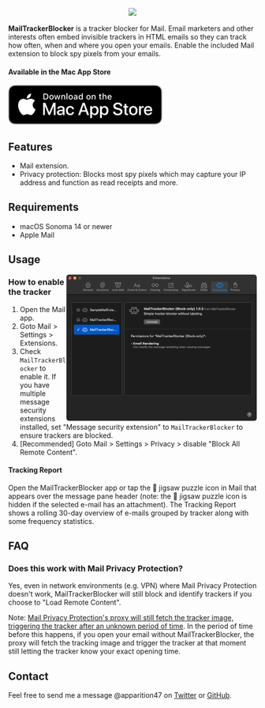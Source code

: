 <p align="center">
    <a href="https://apps.apple.com/us/app/mailtrackerblocker/id6450760473">
      <img width="635px" src="https://is2-ssl.mzstatic.com/image/thumb/PurpleSource126/v4/80/5e/89/805e89f7-5c32-18c9-fed1-2927ad0aecf3/c3e28da9-c084-4416-8b4b-dcb164718ca5_New_Project__U00281_U0029.png/2880x1800bb.png">
    </a>
</p>

**MailTrackerBlocker** is a tracker blocker for Mail. Email marketers and other interests often embed invisible trackers in HTML emails so they can track how often, when and where you open your emails. Enable the included Mail extension to block spy pixels from your emails.

#### Available in the Mac App Store

[![Mac App Store](Assets/download_mac_app_store.svg)](https://apps.apple.com/us/app/mailtrackerblocker/id6450760473)

## Features

- Mail extension.
- Privacy protection: Blocks most spy pixels which may capture your IP address and function as read receipts and more.
  

## Requirements

- macOS Sonoma 14 or newer
- Apple Mail


## Usage

<img align="right" src="Assets/mail_settings.png" width="386px">


### How to enable the tracker

1. Open the Mail app.
2. Goto Mail > Settings > Extensions.
3. Check `MailTrackerBlocker` to enable it. If you have multiple message security extensions installed, set "Message security extension" to `MailTrackerBlocker` to ensure trackers are blocked.
4. [Recommended] Goto Mail > Settings > Privacy > disable "Block All Remote Content".


#### Tracking Report

Open the MailTrackerBlocker app or tap the 🧩 jigsaw puzzle icon in Mail that appears over the message pane header (note: the 🧩 jigsaw puzzle icon is hidden if the selected e-mail has an attachment). The Tracking Report shows a rolling 30-day overview of e-mails grouped by tracker along with some frequency statistics.


## FAQ

### Does this work with Mail Privacy Protection?

Yes, even in network environments (e.g. VPN) where Mail Privacy Protection doesn't work, MailTrackerBlocker will still block and identify trackers if you choose to "Load Remote Content".

Note: [Mail Privacy Protection's proxy will still fetch the tracker image, triggering the tracker after an unknown period of time](https://www.mailbutler.io/blog/news/why-apples-mail-privacy-protection-does-not-break-mailbutlers-tracking-feature/). In the period of time before this happens, if you open your email without MailTrackerBlocker, the proxy will fetch the tracking image and trigger the tracker at that moment still letting the tracker know your exact opening time.


## Contact

Feel free to send me a message @apparition47 on [Twitter](https://www.twitter.com/apparition47) or [GitHub](https://www.github.com/apparition47).
